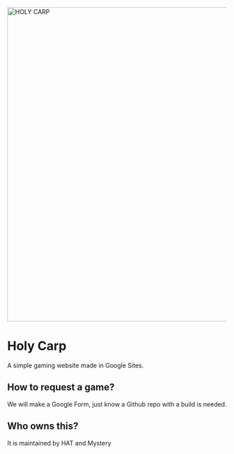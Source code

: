 <img width="1280" height="720" alt="HOLY CARP" src="https://github.com/user-attachments/assets/75445a1f-abeb-4dfe-bea0-17dee5d6e108" />

# Holy Carp
A simple gaming website made in Google Sites.

## How to request a game?
We will make a Google Form, just know a Github repo with a build is needed.

## Who owns this?
It is maintained by HAT and Mystery

